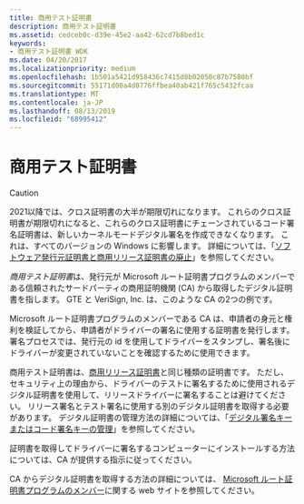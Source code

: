 ```yaml
---
title: 商用テスト証明書
description: 商用テスト証明書
ms.assetid: cedceb0c-d39e-45e2-aa42-62cd7b8bed1c
keywords:
- 商用テスト証明書 WDK
ms.date: 04/20/2017
ms.localizationpriority: medium
ms.openlocfilehash: 1b501a5421d958436c7415d8b02050c87b7580bf
ms.sourcegitcommit: 55171d00a4d0776ffbea40ab421f765c5432fcaa
ms.translationtype: MT
ms.contentlocale: ja-JP
ms.lasthandoff: 08/13/2019
ms.locfileid: "68995412"
---
```

# <a name="commercial-test-certificate"></a>商用テスト証明書

 > [!CAUTION] 
 > 2021以降では、クロス証明書の大半が期限切れになります。 これらのクロス証明書が期限切れになると、これらのクロス証明書にチェーンされているコード署名証明書は、新しいカーネルモードデジタル署名を作成できなくなります。 これは、すべてのバージョンの Windows に影響します。 詳細については、「[ソフトウェア発行元証明書と商用リリース証明書の廃止](deprecation-of-software-publisher-certificates-and-commercial-release-certificates.md)」を参照してください。
 
*商用テスト証明書*は、発行元が Microsoft ルート証明書プログラムのメンバーである信頼されたサードパーティの商用証明機関 (CA) から取得したデジタル証明書を指します。 GTE と VeriSign, Inc. は、このような CA の2つの例です。

Microsoft ルート証明書プログラムのメンバーである CA は、申請者の身元と権利を検証してから、申請者がドライバーの署名に使用する証明書を発行します。 署名プロセスでは、発行元の id を使用してドライバーをスタンプし、署名後にドライバーが変更されていないことを確認するために使用できます。

商用テスト証明書は、[商用リリース証明書](commercial-release-certificate.md)と同じ種類の証明書です。 ただし、セキュリティ上の理由から、ドライバーのテストに署名するために使用されるデジタル証明書を使用して、リリースドライバーに署名することは避けてください。 リリース署名とテスト署名に使用する別のデジタル証明書を取得する必要があります。 デジタル証明書の管理方法の詳細については、「[デジタル署名キーまたはコード署名キーの管理](managing-the-digital-signature-or-code-signing-keys.md)」を参照してください。

証明書を取得してドライバーに署名するコンピューターにインストールする方法については、CA が提供する指示に従ってください。

CA からデジタル証明書を取得する方法の詳細については、 [Microsoft ルート証明書プログラムのメンバー](https://go.microsoft.com/fwlink/p/?linkid=16356)に関する web サイトを参照してください。

 

 





